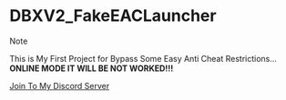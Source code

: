 # DBXV2_FakeEACLauncher
> [!NOTE]
> This is My First Project for Bypass Some Easy Anti Cheat Restrictions... **ONLINE MODE IT WILL BE NOT WORKED!!!**

[Join To My Discord Server](https://discord.gg/sHrXTePxxW)
